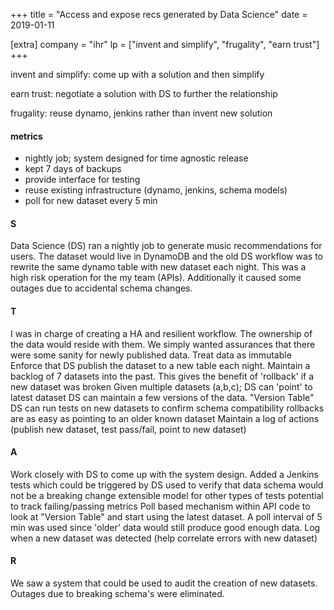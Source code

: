 +++
title = "Access and expose recs generated by Data Science"
date = 2019-01-11

[extra]
company = "ihr"
lp = ["invent and simplify", "frugality", "earn trust"]
+++

invent and simplify: come up with a solution and then simplify

earn trust: negotiate a solution with DS to further the relationship

frugality: reuse dynamo, jenkins rather than invent new solution

#### metrics
- nightly job; system designed for time agnostic release
- kept 7 days of backups
- provide interface for testing
- reuse existing infrastructure (dynamo, jenkins, schema models)
- poll for new dataset every 5 min

#### S
Data Science (DS) ran a nightly job to generate music recommendations for users.
The dataset would live in DynamoDB and the old DS workflow was to rewrite the
same dynamo table with new dataset each night. This was a high risk operation
for the my team (APIs). Additionally it caused some outages due to accidental
schema changes.

#### T
I was in charge of creating a HA and resilient workflow.
The ownership of the data would reside with them.
We simply wanted assurances that there were some sanity for newly published data.
Treat data as immutable
    Enforce that DS publish the dataset to a new table each night.
    Maintain a backlog of 7 datasets into the past.
    This gives the benefit of 'rollback' if a new dataset was broken
Given multiple datasets (a,b,c); DS can 'point' to latest dataset
    DS can maintain a few versions of the data. "Version Table"
    DS can run tests on new datasets to confirm schema compatibility
    rollbacks are as easy as pointing to an older known dataset
Maintain a log of actions (publish new dataset, test pass/fail, point to new dataset)

#### A
Work closely with DS to come up with the system design.
Added a Jenkins tests which could be triggered by DS
    used to verify that data schema would not be a breaking change
    extensible model for other types of tests
    potential to track failing/passing metrics
Poll based mechanism within API code to look at "Version Table" and start using the latest dataset.
    A poll interval of 5 min was used since 'older' data would still produce good enough data.
    Log when a new dataset was detected (help correlate errors with new dataset)

#### R
We saw a system that could be used to audit the creation of new datasets.
Outages due to breaking schema's were eliminated.


